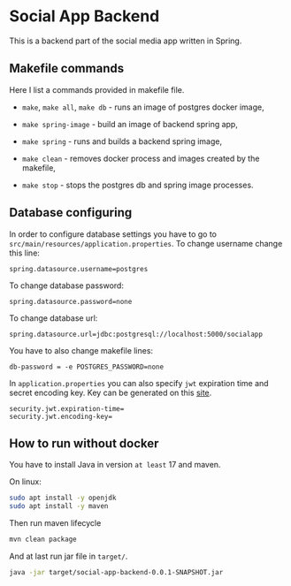 # Social App Backend

This is a backend part of the social media app written in Spring.

## Makefile commands

Here I list a commands provided in makefile file.

* `make`, `make all`, `make db` - runs an image of postgres docker image,

* `make spring-image` - build an image of backend spring app,

* `make spring` - runs and builds a backend spring image,

* `make clean` - removes docker process and images created by the makefile,

* `make stop` - stops the postgres db and spring image processes.

## Database configuring

In order to configure database settings you have to go to `src/main/resources/application.properties`.
To change username change this line:

```properties
spring.datasource.username=postgres
```

To change database password:

```properties
spring.datasource.password=none
```

To change database url:

```properties
spring.datasource.url=jdbc:postgresql://localhost:5000/socialapp
```

You have to also change makefile lines:

```properties
db-password = -e POSTGRES_PASSWORD=none
```

In `application.properties` you can also specify `jwt` expiration time and secret encoding key.
Key can be generated on this [site](https://www.allkeysgenerator.com/).

```properties
security.jwt.expiration-time=
security.jwt.encoding-key=
```

## How to run without docker

You have to install Java in version `at least` 17 and maven.

On linux:

```bash
sudo apt install -y openjdk
sudo apt install -y maven
```

Then run maven lifecycle

```bash
mvn clean package
```

And at last run jar file in `target/`.

```bash
java -jar target/social-app-backend-0.0.1-SNAPSHOT.jar
```
